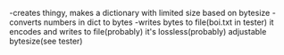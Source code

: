 -creates thingy, makes a dictionary with limited size based on bytesize
-converts numbers in dict to bytes
-writes bytes to file(boi.txt in tester)
it encodes and writes to file(probably)
it's lossless(probably)
adjustable bytesize(see tester)
